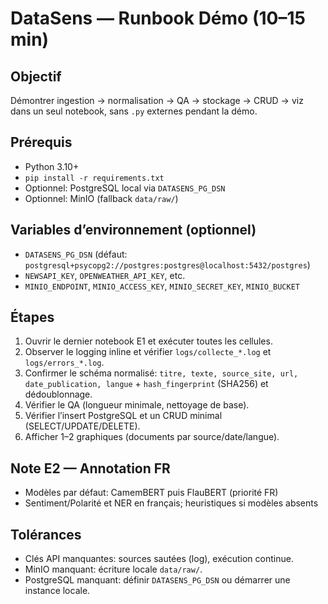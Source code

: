 DataSens — Runbook Démo (10–15 min)
===================================

Objectif
--------
Démontrer ingestion → normalisation → QA → stockage → CRUD → viz dans un seul notebook, sans `.py` externes pendant la démo.

Prérequis
--------
- Python 3.10+
- `pip install -r requirements.txt`
- Optionnel: PostgreSQL local via `DATASENS_PG_DSN`
- Optionnel: MinIO (fallback `data/raw/`)

Variables d’environnement (optionnel)
-------------------------------------
- `DATASENS_PG_DSN` (défaut: `postgresql+psycopg2://postgres:postgres@localhost:5432/postgres`)
- `NEWSAPI_KEY`, `OPENWEATHER_API_KEY`, etc.
- `MINIO_ENDPOINT`, `MINIO_ACCESS_KEY`, `MINIO_SECRET_KEY`, `MINIO_BUCKET`

Étapes
------
1. Ouvrir le dernier notebook E1 et exécuter toutes les cellules.
2. Observer le logging inline et vérifier `logs/collecte_*.log` et `logs/errors_*.log`.
3. Confirmer le schéma normalisé: `titre, texte, source_site, url, date_publication, langue` + `hash_fingerprint` (SHA256) et dédoublonnage.
4. Vérifier le QA (longueur minimale, nettoyage de base).
5. Vérifier l’insert PostgreSQL et un CRUD minimal (SELECT/UPDATE/DELETE).
6. Afficher 1–2 graphiques (documents par source/date/langue).

Note E2 — Annotation FR
-----------------------
- Modèles par défaut: CamemBERT puis FlauBERT (priorité FR)
- Sentiment/Polarité et NER en français; heuristiques si modèles absents

Tolérances
----------
- Clés API manquantes: sources sautées (log), exécution continue.
- MinIO manquant: écriture locale `data/raw/`.
- PostgreSQL manquant: définir `DATASENS_PG_DSN` ou démarrer une instance locale.


